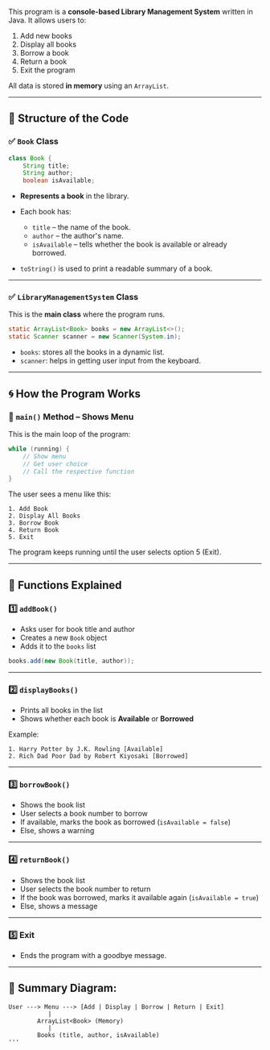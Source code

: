 This program is a **console-based Library Management System** written in Java. It allows users to:

1. Add new books
2. Display all books
3. Borrow a book
4. Return a book
5. Exit the program

All data is stored **in memory** using an `ArrayList`.

---

## 🧱 **Structure of the Code**

### ✅ `Book` Class

```java
class Book {
    String title;
    String author;
    boolean isAvailable;
```

* **Represents a book** in the library.
* Each book has:

  * `title` – the name of the book.
  * `author` – the author's name.
  * `isAvailable` – tells whether the book is available or already borrowed.
* `toString()` is used to print a readable summary of a book.

---

### ✅ `LibraryManagementSystem` Class

This is the **main class** where the program runs.

```java
static ArrayList<Book> books = new ArrayList<>();
static Scanner scanner = new Scanner(System.in);
```

* `books`: stores all the books in a dynamic list.
* `scanner`: helps in getting user input from the keyboard.

---

## 🌀 **How the Program Works**

### 🔁 `main()` Method – Shows Menu

This is the main loop of the program:

```java
while (running) {
    // Show menu
    // Get user choice
    // Call the respective function
}
```

The user sees a menu like this:

```
1. Add Book
2. Display All Books
3. Borrow Book
4. Return Book
5. Exit
```

The program keeps running until the user selects option 5 (Exit).

---

## 🔧 **Functions Explained**

### 1️⃣ `addBook()`

* Asks user for book title and author
* Creates a new `Book` object
* Adds it to the `books` list

```java
books.add(new Book(title, author));
```

---

### 2️⃣ `displayBooks()`

* Prints all books in the list
* Shows whether each book is **Available** or **Borrowed**

Example:

```
1. Harry Potter by J.K. Rowling [Available]
2. Rich Dad Poor Dad by Robert Kiyosaki [Borrowed]
```

---

### 3️⃣ `borrowBook()`

* Shows the book list
* User selects a book number to borrow
* If available, marks the book as borrowed (`isAvailable = false`)
* Else, shows a warning

---

### 4️⃣ `returnBook()`

* Shows the book list
* User selects the book number to return
* If the book was borrowed, marks it available again (`isAvailable = true`)
* Else, shows a message

---

### 5️⃣ Exit

* Ends the program with a goodbye message.

---

## 🧠 Summary Diagram:

```
User ---> Menu ---> [Add | Display | Borrow | Return | Exit]
           |
        ArrayList<Book> (Memory)
           |
        Books (title, author, isAvailable)
'''

